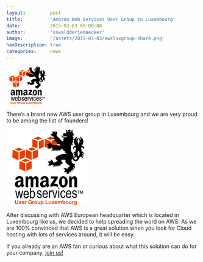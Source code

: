 ```yaml
---
layout:         post
title:          'Amazon Web Services User Group in Luxembourg'
date:           2015-03-03 08:00:00
author:         'oswaldderiemaecker'
image:          '/assets/2015-03-03/awsluxgroup-share.png'
hasDescription: true
categories:     news
---
```

![AWS User Group Luxembourg](/assets/2015-03-03/AWSLuxGroup-small.png)

There’s a brand new AWS user group in Luxembourg and we are very proud to be among the list of founders!

<!--more-->

![AWS User Group Luxembourg](/assets/2015-03-03/AWSLuxGroup.png)

After discussing with AWS European headquarter which is located in Luxembourg like us, we decided to help spreading the word on AWS.
As we are 100% convinced that AWS is a great solution when you look for Cloud hosting with lots of services around, it will be easy.

If you already are an AWS fan or curious about what this solution can do for your company, [join us!](http://www.meetup.com/AWSLuxGroup/)

